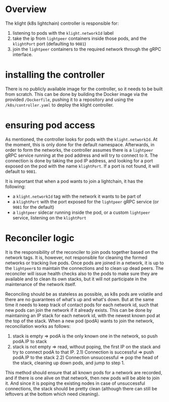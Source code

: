 # Overview

The klight (k8s lightchain) controller is responsible for:

1. listening to pods with the `klight.networkId` label
2. take the ip from `lightpeer` containers inside those pods, and the `klightPort` port (defaulting to `9081`)
3. join the `lightpeer` containers to the required network through the gRPC interface.

# installing the controller

There is no publicly available image for the controller, so it needs to be built from scratch. This can be done by building the Docker image via the provided `/Dockerfile`, pushing it to a repository and using the `/k8s/controller.yaml` to deploy the klight controller.

# ensuring pod access

As mentioned, the controller looks for pods with the `klight.networkId`. At the moment, this is only done for the default namespace. 
Afterwards, in order to form the networks, the controller assumes there is a `lightpeer` gRPC service running at the pod address and will try to connect to it. The connection is done by taking the pod IP address, and looking for a port exposed on the pod with the name `klightPort`. If a port is not found, it will default to `9081`.

It is important that when a pod wants to join a lightchain, it has the following:

* a `klight.networkId` tag with the network it wants to be part of
* a `klightPort` with the port exposed for the `lightpeer` gRPC service (or `9081` for the default)
* a `lightpeer` sidecar running inside the pod, or a custom `lightpeer` service, listening on the `klightPort`  

# Reconciler logic

It is the responsibility of the reconciler to join pods together based on the network tags. It is, however, not responsible for cleaning the formed networks or tracking live pods. Once pods are joined in a network, it is up to the `lightpeer`s to maintain the connections and to clean up dead peers.
The reconciler will issue health checks also to the pods to make sure they are available and to clean its own stacks, but it will not participate in the maintenance of the network itself.

Reconciling should be as stateless as possible, as k8s pods are volatile and there are no guarantees of what's up and what's down. But at the same time it needs to keep track of contact pods for each network id, such that new pods can join the network if it already exists.
This can be done by maintaining an IP stack for each network id, with the newest known pod at the top of the stack. When a new pod (podA) wants to join the network, reconciliation works as follows:
 1) stack is empty => podA is the only known one in the network, so push podA.IP to stack
 2) stack is not empty => read, without poping, the first IP on the stack and try to connect podA to that IP.
 2.1) Connection is successful => push podA.IP to the stack
 2.2) Connection unsuccessful => pop the head of the stack, cleaning up down pods, and jump to step 1.

This method should ensure that all known pods for a network are recorded, and if there is one alive on that network, then new pods will be able to join it. And since it is poping the existing nodes in case of unsuccessful connections, the stack should be pretty clean (although there can still be leftovers at the bottom which need cleaning).
